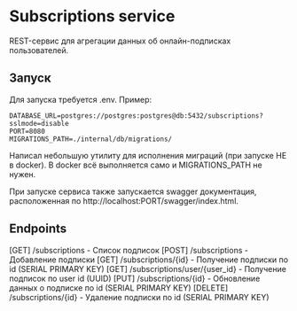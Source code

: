 # Subscriptions service

REST-сервис для агрегации данных об онлайн-подписках пользователей.

## Запуск

Для запуска требуется .env. Пример:
```
DATABASE_URL=postgres://postgres:postgres@db:5432/subscriptions?sslmode=disable
PORT=8080
MIGRATIONS_PATH=./internal/db/migrations/
```

Написал небольшую утилиту для исполнения миграций (при запуске НЕ в docker). В docker всё выполняется само и MIGRATIONS_PATH не нужен.

При запуске сервиса также запускается swagger документация, расположенная по http://localhost:PORT/swagger/index.html. 

## Endpoints
[GET] /subscriptions - Список подписок
[POST] /subscriptions - Добавление подписки
[GET] /subscriptions/{id} - Получение подписки по id (SERIAL PRIMARY KEY)
[GET] /subscriptions/user/{user_id} - Получение подписок по user id (UUID)
[PUT] /subscriptions/{id} - Обновление данных о подписке по id (SERIAL PRIMARY KEY)
[DELETE] /subscriptions/{id} - Удаление подписки по id (SERIAL PRIMARY KEY)
